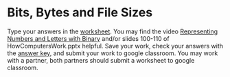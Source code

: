 # Bits, Bytes and File Sizes
Type your answers in the [worksheet](https://docs.google.com/document/d/13v41TcQHadNF4NYNjIHaVk53BJIfYlo_GUmM1NYrobQ/edit). You may find the video [Representing Numbers and Letters with Binary](https://www.youtube.com/watch?v=1GSjbWt0c9M) and/or slides 100-110 of HowComputersWork.pptx helpful. Save your work, check your answers with the [answer key](https://github.com/APCSPrinciples/APCSPrinciples.github.io/blob/master/Worksheets/BytesAndFileSizesKey.docx?raw=true), and submit your work to google classroom. You may work with a partner, both partners should submit a worksheet to google classroom.
